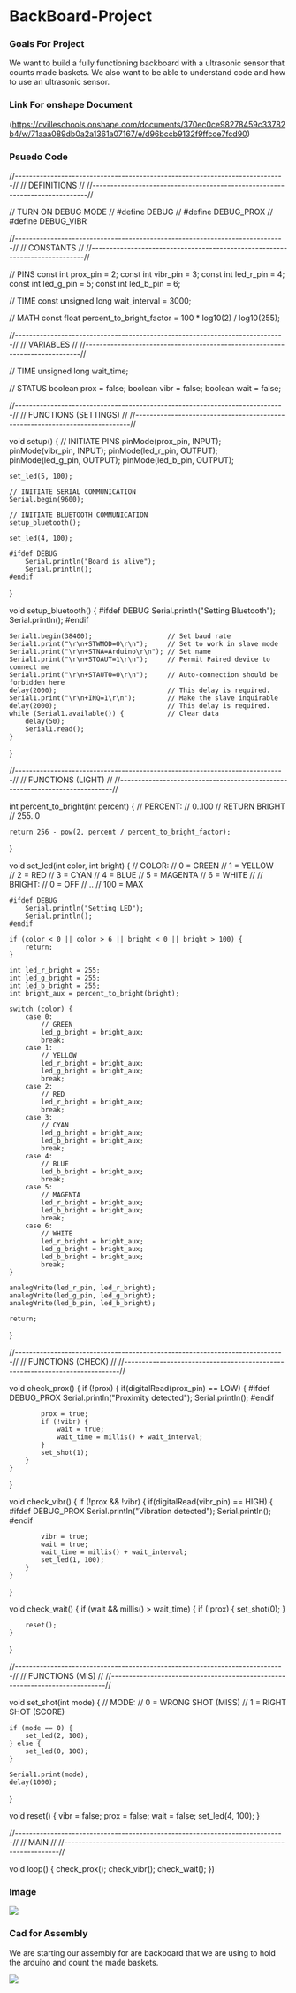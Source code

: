 # BackBoard-Project

### Goals For Project
We want to build a fully functioning backboard with a ultrasonic sensor that counts made baskets. We also want to be able to understand code and how to use an ultrasonic sensor.

### Link For onshape Document
(https://cvilleschools.onshape.com/documents/370ec0ce98278459c33782b4/w/71aaa089db0a2a1361a07167/e/d96bccb9132f9ffcce7fcd90)

### Psuedo Code

//----------------------------------------------------------------------------//
// DEFINITIONS                                                                //
//----------------------------------------------------------------------------//

// TURN ON DEBUG MODE
// #define DEBUG
// #define DEBUG_PROX
// #define DEBUG_VIBR

//----------------------------------------------------------------------------//
// CONSTANTS                                                                  //
//----------------------------------------------------------------------------//

// PINS
const int prox_pin = 2;
const int vibr_pin = 3;
const int led_r_pin = 4;
const int led_g_pin = 5;
const int led_b_pin = 6;

// TIME
const unsigned long wait_interval = 3000;

// MATH
const float percent_to_bright_factor = 100 * log10(2) / log10(255);

//----------------------------------------------------------------------------//
// VARIABLES                                                                  //
//----------------------------------------------------------------------------//

// TIME
unsigned long wait_time;

// STATUS
boolean prox = false;
boolean vibr = false;
boolean wait = false;

//----------------------------------------------------------------------------//
// FUNCTIONS (SETTINGS)                                                       //
//----------------------------------------------------------------------------//

void setup() {
    // INITIATE PINS
    pinMode(prox_pin, INPUT);
    pinMode(vibr_pin, INPUT);
    pinMode(led_r_pin, OUTPUT);
    pinMode(led_g_pin, OUTPUT);
    pinMode(led_b_pin, OUTPUT);

    set_led(5, 100);

    // INITIATE SERIAL COMMUNICATION
    Serial.begin(9600);

    // INITIATE BLUETOOTH COMMUNICATION
    setup_bluetooth();

    set_led(4, 100);

    #ifdef DEBUG
        Serial.println("Board is alive");
        Serial.println();
    #endif
}

void setup_bluetooth() {
    #ifdef DEBUG
        Serial.println("Setting Bluetooth");
        Serial.println();
    #endif

    Serial1.begin(38400);                   // Set baud rate
    Serial1.print("\r\n+STWMOD=0\r\n");     // Set to work in slave mode
    Serial1.print("\r\n+STNA=Arduino\r\n"); // Set name
    Serial1.print("\r\n+STOAUT=1\r\n");     // Permit Paired device to connect me
    Serial1.print("\r\n+STAUTO=0\r\n");     // Auto-connection should be forbidden here
    delay(2000);                            // This delay is required.
    Serial1.print("\r\n+INQ=1\r\n");        // Make the slave inquirable 
    delay(2000);                            // This delay is required.
    while (Serial1.available()) {           // Clear data
        delay(50);
        Serial1.read();
    }
}

//----------------------------------------------------------------------------//
// FUNCTIONS (LIGHT)                                                          //
//----------------------------------------------------------------------------//

int percent_to_bright(int percent) {
    // PERCENT:
    // 0..100
    // RETURN BRIGHT
    // 255..0

    return 256 - pow(2, percent / percent_to_bright_factor);
}

void set_led(int color, int bright) {
    // COLOR:
    // 0 = GREEN
    // 1 = YELLOW  
    // 2 = RED
    // 3 = CYAN
    // 4 = BLUE
    // 5 = MAGENTA
    // 6 = WHITE
    //
    // BRIGHT:
    // 0 = OFF
    // ..
    // 100 = MAX

    #ifdef DEBUG
        Serial.println("Setting LED");
        Serial.println();
    #endif

    if (color < 0 || color > 6 || bright < 0 || bright > 100) {
        return;
    }

    int led_r_bright = 255;
    int led_g_bright = 255;
    int led_b_bright = 255;
    int bright_aux = percent_to_bright(bright);

    switch (color) {
        case 0:
            // GREEN
            led_g_bright = bright_aux;
            break;
        case 1:
            // YELLOW
            led_r_bright = bright_aux;
            led_g_bright = bright_aux;
            break;
        case 2:
            // RED
            led_r_bright = bright_aux;
            break;
        case 3:
            // CYAN
            led_g_bright = bright_aux;
            led_b_bright = bright_aux;
            break;
        case 4:
            // BLUE
            led_b_bright = bright_aux;
            break;
        case 5:
            // MAGENTA
            led_r_bright = bright_aux;
            led_b_bright = bright_aux;
            break;
        case 6:
            // WHITE
            led_r_bright = bright_aux;
            led_g_bright = bright_aux;
            led_b_bright = bright_aux;
            break;
    }

    analogWrite(led_r_pin, led_r_bright);
    analogWrite(led_g_pin, led_g_bright);
    analogWrite(led_b_pin, led_b_bright);

    return;
}

//----------------------------------------------------------------------------//
// FUNCTIONS (CHECK)                                                          //
//----------------------------------------------------------------------------//

void check_prox() {
    if (!prox) {
        if(digitalRead(prox_pin) == LOW) {
            #ifdef DEBUG_PROX
                Serial.println("Proximity detected");
                Serial.println();
            #endif

            prox = true;
            if (!vibr) {
                wait = true;
                wait_time = millis() + wait_interval;
            }
            set_shot(1);
        }
    }
}

void check_vibr() {
    if (!prox && !vibr) {
        if(digitalRead(vibr_pin) == HIGH) {
            #ifdef DEBUG_PROX
                Serial.println("Vibration detected");
                Serial.println();
            #endif

            vibr = true;
            wait = true;
            wait_time = millis() + wait_interval;
            set_led(1, 100);
        }
    }
}

void check_wait() {
    if (wait && millis() > wait_time) {
        if (!prox) {
            set_shot(0);
        }

        reset();
    }
}

//----------------------------------------------------------------------------//
// FUNCTIONS (MIS)                                                            //
//----------------------------------------------------------------------------//

void set_shot(int mode) {
    // MODE:
    // 0 = WRONG SHOT (MISS)
    // 1 = RIGHT SHOT (SCORE)

    if (mode == 0) {
        set_led(2, 100);
    } else {
        set_led(0, 100);
    }

    Serial1.print(mode);
    delay(1000);
}

void reset() {
    vibr = false;
    prox = false;
    wait = false;
    set_led(4, 100);
}

//----------------------------------------------------------------------------//
// MAIN                                                                       //
//----------------------------------------------------------------------------//

void loop() {
    check_prox();
    check_vibr();
    check_wait();
})
### Image

<img src="Backboard Screenshot">


### Cad for Assembly
We are starting our assembly for are backboard that we are using to hold the arduino and count the made baskets.

<img src="Backboard.png">
